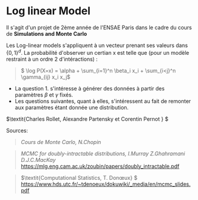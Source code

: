 # Log linear Model 

Il s'agit d'un projet de 2ème année de l'ENSAE Paris dans le cadre du cours de $\textbf{Simulations and Monte Carlo}$

Les Log-linear models s'appliquent à un vecteur prenant ses valeurs dans $\{0,1\}^d$.
La probabilité d'observer un certian x est telle que (pour un modèle restraint à un ordre 2 d'intéractions) :

> $ \log P(X=x) = \alpha + \sum_{i=1}^n \beta_i x_i + \sum_{i<j}^n \gamma_{ij} x_i x_j$ 


- La question 1. s'intéresse à générer des données à partir des paramètres $\beta$ et $\gamma$ fixés. 
- Les questions suivantes, quant à elles, s'intéressent au fait de remonter aux paramètres étant donnée une distribution. 

$\textit{Charles Rollet, Alexandre Partensky et Corentin Pernot } $ 

Sources: 
> $\textit{ Cours de Monte Carlo, N.Chopin}$

> $\textit{ MCMC for doubly-intractable distributions, I.Murray Z.Ghahramani D.J.C.MacKay}$ 
https://mlg.eng.cam.ac.uk/zoubin/papers/doubly_intractable.pdf

> $\textit{Computational Statistics, T. Donœux} $   
 https://www.hds.utc.fr/~tdenoeux/dokuwiki/_media/en/mcmc_slides.pdf  

